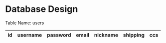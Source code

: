 # Database Design

Table Name: users

| id | username | password | email | nickname | shipping | ccs |
| --- | --- | --- | --- | --- | --- | --- |
